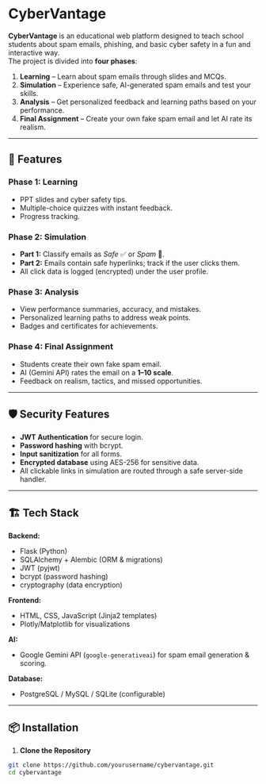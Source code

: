 # CyberVantage

**CyberVantage** is an educational web platform designed to teach school students about spam emails, phishing, and basic cyber safety in a fun and interactive way.  
The project is divided into **four phases**:  
1. **Learning** – Learn about spam emails through slides and MCQs.  
2. **Simulation** – Experience safe, AI-generated spam emails and test your skills.  
3. **Analysis** – Get personalized feedback and learning paths based on your performance.  
4. **Final Assignment** – Create your own fake spam email and let AI rate its realism.

---

## 🚀 Features

### **Phase 1: Learning**
- PPT slides and cyber safety tips.
- Multiple-choice quizzes with instant feedback.
- Progress tracking.

### **Phase 2: Simulation**
- **Part 1:** Classify emails as *Safe* ✅ or *Spam* 🚫.
- **Part 2:** Emails contain safe hyperlinks; track if the user clicks them.
- All click data is logged (encrypted) under the user profile.

### **Phase 3: Analysis**
- View performance summaries, accuracy, and mistakes.
- Personalized learning paths to address weak points.
- Badges and certificates for achievements.

### **Phase 4: Final Assignment**
- Students create their own fake spam email.
- AI (Gemini API) rates the email on a **1–10 scale**.
- Feedback on realism, tactics, and missed opportunities.

---

## 🛡 Security Features
- **JWT Authentication** for secure login.
- **Password hashing** with bcrypt.
- **Input sanitization** for all forms.
- **Encrypted database** using AES-256 for sensitive data.
- All clickable links in simulation are routed through a safe server-side handler.

---

## 🏗 Tech Stack

**Backend:**
- Flask (Python)
- SQLAlchemy + Alembic (ORM & migrations)
- JWT (pyjwt)
- bcrypt (password hashing)
- cryptography (data encryption)

**Frontend:**
- HTML, CSS, JavaScript (Jinja2 templates)
- Plotly/Matplotlib for visualizations

**AI:**
- Google Gemini API (`google-generativeai`) for spam email generation & scoring.

**Database:**
- PostgreSQL / MySQL / SQLite (configurable)

---

## 📦 Installation

1. **Clone the Repository**
```bash
git clone https://github.com/yourusername/cybervantage.git
cd cybervantage
